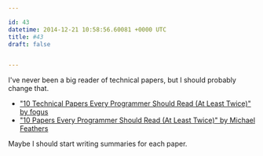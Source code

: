 ```yaml
---

id: 43
datetime: 2014-12-21 10:58:56.60081 +0000 UTC
title: #43
draft: false


---
```


I've never been a big reader of technical papers, but I should probably change that.

 * ["10 Technical Papers Every Programmer Should Read (At Least Twice)" by fogus](http://blog.fogus.me/2011/09/08/10-technical-papers-every-programmer-should-read-at-least-twice/)
 * ["10 Papers Every Programmer Should Read (At Least Twice)" by Michael Feathers](http://web.archive.org/web/20121024173845/http://blog.objectmentor.com/articles/2009/02/26/10-papers-every-programmer-should-read-at-least-twice)

Maybe I should start writing summaries for each paper.
